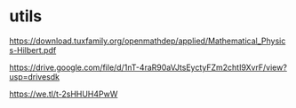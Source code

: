 # utils

https://download.tuxfamily.org/openmathdep/applied/Mathematical_Physics-Hilbert.pdf

https://drive.google.com/file/d/1nT-4raR90aVJtsEyctyFZm2chtI9XvrF/view?usp=drivesdk

https://we.tl/t-2sHHUH4PwW
